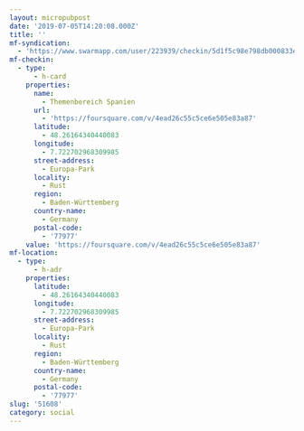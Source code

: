 ```yaml
---
layout: micropubpost
date: '2019-07-05T14:20:08.000Z'
title: ''
mf-syndication:
  - 'https://www.swarmapp.com/user/223939/checkin/5d1f5c98e798db000833ecda'
mf-checkin:
  - type:
      - h-card
    properties:
      name:
        - Themenbereich Spanien
      url:
        - 'https://foursquare.com/v/4ead26c55c5ce6e505e83a87'
      latitude:
        - 48.26164340440083
      longitude:
        - 7.722702968309985
      street-address:
        - Europa-Park
      locality:
        - Rust
      region:
        - Baden-Württemberg
      country-name:
        - Germany
      postal-code:
        - '77977'
    value: 'https://foursquare.com/v/4ead26c55c5ce6e505e83a87'
mf-location:
  - type:
      - h-adr
    properties:
      latitude:
        - 48.26164340440083
      longitude:
        - 7.722702968309985
      street-address:
        - Europa-Park
      locality:
        - Rust
      region:
        - Baden-Württemberg
      country-name:
        - Germany
      postal-code:
        - '77977'
slug: '51608'
category: social
---
```

